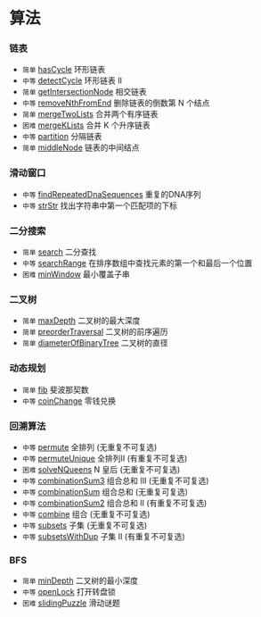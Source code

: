 # 算法


### 链表

* `简单` [hasCycle](srcipts/hasCycle/README.md) 环形链表
* `中等` [detectCycle](srcipts/detectCycle/README.md) 环形链表 II
* `简单` [getIntersectionNode](srcipts/getIntersectionNode/README.md) 相交链表
* `中等` [removeNthFromEnd](srcipts/removeNthFromEnd/README.md) 删除链表的倒数第 N 个结点
* `简单` [mergeTwoLists](srcipts/mergeTwoLists/README.md) 合并两个有序链表
* `困难` [mergeKLists](srcipts/mergeKLists/README.md) 合并 K 个升序链表
* `中等` [partition](srcipts/partition/README.md) 分隔链表
* `简单` [middleNode](srcipts/middleNode/README.md) 链表的中间结点

### 滑动窗口

* `中等` [findRepeatedDnaSequences](srcipts/findRepeatedDnaSequences/README.md) 重复的DNA序列
* `中等` [strStr](srcipts/strStr/README.md) 找出字符串中第一个匹配项的下标



### 二分搜索

* `简单` [search](srcipts/search/README.md) 二分查找
* `中等` [searchRange](srcipts/searchRange/README.md) 在排序数组中查找元素的第一个和最后一个位置
* `困难` [minWindow](srcipts/minWindow/README.md) 最小覆盖子串



### 二叉树

* `简单` [maxDepth](srcipts/maxDepth/README.md) 二叉树的最大深度
* `简单` [preorderTraversal](srcipts/preorderTraversal/README.md) 二叉树的前序遍历
* `简单` [diameterOfBinaryTree](srcipts/diameterOfBinaryTree/README.md) 二叉树的直径


### 动态规划
* `简单` [fib](srcipts/fib/README.md) 斐波那契数
* `中等` [coinChange](srcipts/coinChange/README.md) 零钱兑换

### 回溯算法
* `中等` [permute](srcipts/permute/README.md) 全排列 (无重复不可复选)
* `中等` [permuteUnique](srcipts/permuteUnique/README.md) 全排列II (有重复不可复选)
* `困难` [solveNQueens](srcipts/solveNQueens/README.md) N 皇后 (无重复不可复选)
* `中等` [combinationSum3](srcipts/combinationSum3/README.md) 组合总和 III (无重复不可复选)
* `中等` [combinationSum](srcipts/combinationSum/README.md) 组合总和 (无重复可复选)
* `中等` [combinationSum2](srcipts/combinationSum2/README.md) 组合总和 II (有重复不可复选)
* `中等` [combine](srcipts/combine/README.md) 组合 (无重复不可复选)
* `中等` [subsets](srcipts/subsets/README.md) 子集 (无重复不可复选)
* `中等` [subsetsWithDup](srcipts/subsetsWithDup/README.md) 子集 II (有重复不可复选)

### BFS
* `简单` [minDepth](srcipts/minDepth/README.md) 二叉树的最小深度
* `中等` [openLock](srcipts/openLock/README.md) 打开转盘锁
* `困难` [slidingPuzzle](srcipts/slidingPuzzle/README.md) 滑动谜题
